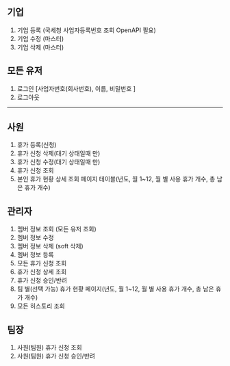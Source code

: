 ## 기업 
1. 기업 등록 (국세청 사업자등록번호 조회 OpenAPI 필요)
2. 기업 수정 (마스터)
3. 기업 삭제 (마스터)

## 모든 유저 
1. 로그인 [사업자번호(회사번호), 이름, 비밀번호 ]
2. 로그아웃

-- -- 

## 사원
1. 휴가 등록(신청)
2. 휴가 신청 삭제(대기 상태일때 만)
3. 휴가 신청 수정(대기 상태일때 만)
4. 휴가 신청 조회
5. 본인 휴가 현황 상세 조회 페이지 테이블(년도, 월 1~12, 월 별 사용 휴가 개수, 총 남은 휴가 개수) 

## 관리자 
1. 멤버 정보 조회 (모든 유저 조회)
2. 멤버 정보 수정 
3. 멤버 정보 삭제 (soft 삭제)
4. 멤버 정보 등록 
5. 모든 휴가 신청 조회 
6. 휴가 신청 상세 조회
7. 휴가 신청 승인/반려
8. 팀 별(선택 가능) 휴가 현황 페이지(년도, 월 1~12, 월 별 사용 휴가 개수, 총 남은 휴가 개수)
9. 모든 히스토리 조회 

## 팀장
1. 사원(팀원) 휴가 신청 조회
2. 사원(팀원) 휴가 신청 승인/반려